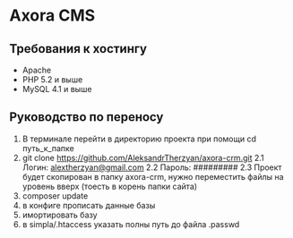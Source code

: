 # Axora CMS

## Требования к хостингу
- Apache
- PHP 5.2 и выше
- MySQL 4.1 и выше

## Руководство по переносу
1. В терминале перейти в директорию проекта при помощи  cd путь_к_папке
2. git clone https://github.com/AleksandrTherzyan/axora-crm.git
2.1 Логин: alextherzyan@gmail.com
2.2 Пароль: #########
2.3 Проект будет скопирован в папку axora-crm, нужно переместить файлы на уровень вверх (тоесть в корень папки сайта)
3. composer update
4. в конфиге прописать данные базы
5. имортировать базу
6. в simpla/.htaccess указать полны путь до файла .passwd
